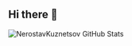 ## Hi there 👋

![NerostavKuznetsov GitHub Stats](https://nerostav-kuznetsov.vercel.app/api?username=NerostavKuznetsov&show_icons=true&count_private=true)

